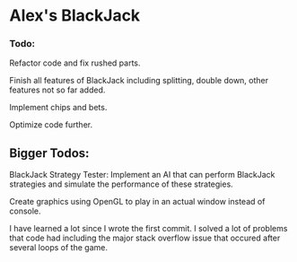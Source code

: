 # Alex's BlackJack

### Todo:
Refactor code and fix rushed parts.

Finish all features of BlackJack including splitting, double down, other features not so far added.

Implement chips and bets.

Optimize code further.

## Bigger Todos:

BlackJack Strategy Tester: Implement an AI that can perform BlackJack strategies and simulate the performance of these strategies.

Create graphics using OpenGL to play in an actual window instead of console.


I have learned a lot since I wrote the first commit. I solved a lot of problems that code had including the major stack overflow issue that occured after several loops of the game.
